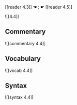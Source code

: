 [[reader 4.3]] ☚ : ☛ [[reader 4.5]]

![[4.4]]

## Commentary

![[commentary 4.4]]

## Vocabulary

![[vocab 4.4]]

## Syntax

![[syntax 4.4]]

